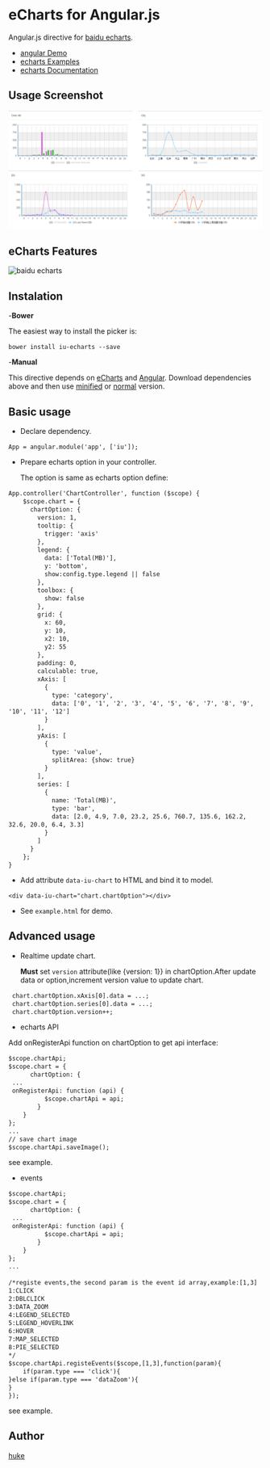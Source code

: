 # eCharts for Angular.js
Angular.js directive for [baidu echarts](http://echarts.baidu.com/).

- [angular Demo](./example/index.html)
- [echarts Examples](http://echarts.baidu.com/doc/example-en.html)
- [echarts Documentation](http://echarts.baidu.com/doc/doc-en.html)

## Usage Screenshot

![example](./example/example.png)

## eCharts Features ##
![baidu echarts](http://echarts.baidu.com/doc/asset/img/mix.jpg)

## Instalation
-**Bower**

The easiest way to install the picker is:
```
bower install iu-echarts --save
```

-**Manual**

This directive depends on [eCharts](https://github.com/ecomfe/echarts) and [Angular](http://angular.org).
Download dependencies above and then use [minified](iu-echarts.min.js) or [normal](iu-echarts.js) version.

## Basic usage
- Declare dependency.

```
App = angular.module('app', ['iu']);
```

- Prepare echarts option in your controller. 

  The option is same as echarts option define: 

```
App.controller('ChartController', function ($scope) {
	$scope.chart = {
      chartOption: {
        version: 1,
        tooltip: {
          trigger: 'axis'
        },
        legend: {
          data: ['Total(MB)'],
          y: 'bottom',
          show:config.type.legend || false
        },
        toolbox: {
          show: false
        },
        grid: {
          x: 60,
          y: 10,
          x2: 10,
          y2: 55
        },
        padding: 0,
        calculable: true,
        xAxis: [
          {
            type: 'category',
            data: ['0', '1', '2', '3', '4', '5', '6', '7', '8', '9', '10', '11', '12']
          }
        ],
        yAxis: [
          {
            type: 'value',
            splitArea: {show: true}
          }
        ],
        series: [
          {
            name: 'Total(MB)',
            type: 'bar',
            data: [2.0, 4.9, 7.0, 23.2, 25.6, 760.7, 135.6, 162.2, 32.6, 20.0, 6.4, 3.3]
          }
        ]
      }
    };
}
```




- Add attribute `data-iu-chart` to HTML and bind it to model.

```
<div data-iu-chart="chart.chartOption"></div>
```



- See `example.html` for demo.

## Advanced usage
- Realtime update chart.

  **Must** set `version` attribute(like {version: 1}} in chartOption.After update data or option,increment version value to update chart.

```
 chart.chartOption.xAxis[0].data = ...;
 chart.chartOption.series[0].data = ...;
 chart.chartOption.version++;
```

- echarts API

Add onRegisterApi function on chartOption to get api interface:
```
$scope.chartApi;
$scope.chart = {
      chartOption: {
 ...
 onRegisterApi: function (api) {
          $scope.chartApi = api;
        }
    }
};
...
// save chart image
$scope.chartApi.saveImage();
```

see example.

- events
```
$scope.chartApi;
$scope.chart = {
      chartOption: {
 ...
 onRegisterApi: function (api) {
          $scope.chartApi = api;
        }
    }
};
...

/*registe events,the second param is the event id array,example:[1,3]
1:CLICK
2:DBLCLICK
3:DATA_ZOOM
4:LEGEND_SELECTED
5:LEGEND_HOVERLINK
6:HOVER
7:MAP_SELECTED
8:PIE_SELECTED
*/
$scope.chartApi.registeEvents($scope,[1,3],function(param){
	if(param.type === 'click'){
}else if(param.type === 'dataZoom'){
}
});

```
see example.

## Author ##
[huke](email:ihuke@126.com)


